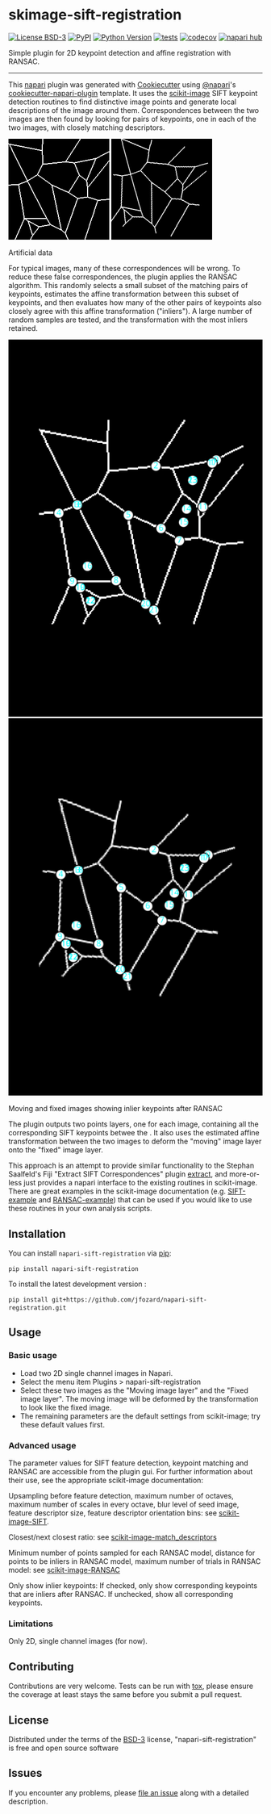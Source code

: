 # skimage-sift-registration

[![License BSD-3](https://img.shields.io/pypi/l/napari-sift-registration.svg?color=green)](https://github.com/jfozard/napari-sift-registration/raw/main/LICENSE)
[![PyPI](https://img.shields.io/pypi/v/napari-sift-registration.svg?color=green)](https://pypi.org/project/napari-sift-registration)
[![Python Version](https://img.shields.io/pypi/pyversions/napari-sift-registration.svg?color=green)](https://python.org)
[![tests](https://github.com/jfozard/napari-sift-registration/workflows/tests/badge.svg)](https://github.com/jfozard/napari-sift-registration/actions)
[![codecov](https://codecov.io/gh/jfozard/napari-sift-registration/branch/main/graph/badge.svg)](https://codecov.io/gh/jfozard/napari-sift-registration)
[![napari hub](https://img.shields.io/endpoint?url=https://api.napari-hub.org/shields/napari-sift-registration)](https://napari-hub.org/plugins/napari-sift-registration)

Simple plugin for 2D keypoint detection and affine registration with RANSAC.

----------------------------------

This [napari] plugin was generated with [Cookiecutter] using [@napari]'s [cookiecutter-napari-plugin] template.
It uses the [scikit-image] SIFT keypoint detection routines to find distinctive image points and generate local descriptions of the image around them.
Correspondences between the two images are then found by looking for pairs of keypoints, one in each of the two images, with closely matching descriptors.

![moving image](test_data/test1.png)
![fixed image](test_data/test2.png)

Artificial data 


For typical images, many of these correspondences will be wrong. To reduce these false correspondences, the plugin applies the RANSAC algorithm. This randomly selects a small subset of the matching pairs of keypoints, estimates the affine transformation between this subset of keypoints, and then evaluates how many of the other pairs of keypoints also closely agree with this affine transformation ("inliers"). A large number of random samples are tested, and the transformation with the most inliers retained.

![moving image with inlier keypoints](doc/moving_keypoints.png)
![fixed image with inlier keypoints](doc/fixed_keypoints.png)

Moving and fixed images showing inlier keypoints after RANSAC


The plugin outputs two points layers, one for each image, containing all the corresponding SIFT keypoints betwee the . It also uses the estimated affine transformation between the two images to deform the "moving" image layer onto the "fixed" image layer.

This approach is an attempt to provide similar functionality to the Stephan Saalfeld's Fiji "Extract SIFT Correspondences" plugin [extract], and more-or-less
just provides a napari interface to the existing routines in scikit-image. There are great examples in the scikit-image documentation (e.g. [SIFT-example] and [RANSAC-example]) that can be used if you would like to use these routines in your own analysis scripts.


## Installation

You can install `napari-sift-registration` via [pip]:

    pip install napari-sift-registration

To install the latest development version :

    pip install git+https://github.com/jfozard/napari-sift-registration.git

## Usage

### Basic usage

- Load two 2D single channel images in Napari.
- Select the menu item Plugins > napari-sift-registration
- Select these two images as the "Moving image layer" and the "Fixed image layer". The moving image will be deformed by the transformation to look like the fixed image.
- The remaining parameters are the default settings from scikit-image; try these default values first.

### Advanced usage

The parameter values for SIFT feature detection, keypoint matching and RANSAC are accessible from the plugin gui. For further information about their use, see the appropriate scikit-image documentation:

Upsampling before feature detection, maximum number of octaves, maximum number of scales in every octave, blur level of seed image, feature descriptor size, feature descriptor orientation bins: see [scikit-image-SIFT].

Closest/next closest ratio: see [scikit-image-match_descriptors]

Minimum number of points sampled for each RANSAC model, distance for points to be inliers in RANSAC model, maximum number of trials in RANSAC model: see [scikit-image-RANSAC]

Only show inlier keypoints: If checked, only show corresponding keypoints that are inliers after RANSAC. If unchecked, show all corresponding keypoints.

### Limitations

Only 2D, single channel images (for now).

## Contributing

Contributions are very welcome. Tests can be run with [tox], please ensure
the coverage at least stays the same before you submit a pull request.

## License

Distributed under the terms of the [BSD-3] license,
"napari-sift-registration" is free and open source software

## Issues

If you encounter any problems, please [file an issue] along with a detailed description.

[extract]: https://imagej.net/plugins/feature-extraction
[scikit-image]: https://scikit-image.org/
[SIFT-example]: https://scikit-image.org/docs/stable/auto_examples/features_detection/plot_sift.html
[RANSAC-example]: https://scikit-image.org/docs/stable/auto_examples/transform/plot_matching.html
[napari]: https://github.com/napari/napari
[Cookiecutter]: https://github.com/audreyr/cookiecutter
[@napari]: https://github.com/napari
[MIT]: http://opensource.org/licenses/MIT
[BSD-3]: http://opensource.org/licenses/BSD-3-Clause
[GNU GPL v3.0]: http://www.gnu.org/licenses/gpl-3.0.txt
[GNU LGPL v3.0]: http://www.gnu.org/licenses/lgpl-3.0.txt
[Apache Software License 2.0]: http://www.apache.org/licenses/LICENSE-2.0
[Mozilla Public License 2.0]: https://www.mozilla.org/media/MPL/2.0/index.txt
[cookiecutter-napari-plugin]: https://github.com/napari/cookiecutter-napari-plugin

[scikit-image-SIFT]: https://scikit-image.org/docs/stable/api/skimage.feature.html#skimage.feature.SIFT
[scikit-image-match_descriptors]: https://scikit-image.org/docs/stable/api/skimage.feature.html#skimage.feature.match_descriptors
[scikit-image-RANSAC]: https://scikit-image.org/docs/stable/api/skimage.measure.html#skimage.measure.ransac

[file an issue]: https://github.com/jfozard/napari-sift-registration/issues

[napari]: https://github.com/napari/napari
[tox]: https://tox.readthedocs.io/en/latest/
[pip]: https://pypi.org/project/pip/
[PyPI]: https://pypi.org/

